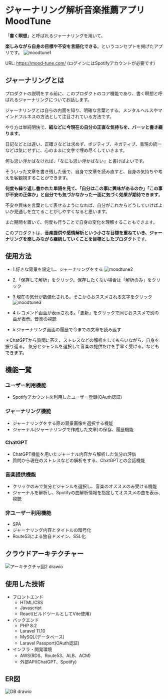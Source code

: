 # ジャーナリング解析音楽推薦アプリ MoodTune
「**書く瞑想**」と呼ばれるジャーナリングを用いて、

**楽しみながら自身の目標や不安を言語化できる**。というコンセプトを掲げたアプリです。
![moodtune1](https://github.com/MatsudaSaku/MoodTune/assets/149235059/265f42cb-1361-4d16-bfa0-cad1506e7507)

URL: https://mood-tune.com/
 (ログインにはSpotifyアカウントが必要です)
 
## ジャーナリングとは
プロダクトの説明をする前に、このプロダクトのコア機能であり、書く瞑想と呼ばれるジャーナリングについてお話します。

ジャーナリングとは自らの内面を知り、明確な言葉とする。メンタルヘルスやマインドフルネスの方法として注目されている方法です。

やり方は単純明快で、**紙などに今現在の自分の正直な気持ちを、バーッと書き綴ります**。

日記などとは違い、正確さなどは求めず、ポジティブ、ネガティブ、表現の統一などは気にせずに、心のままに文字で埋め尽くしていきます。

何も思い浮かばなければ、「なにも思い浮かばない」と書けばよいです。

そういった文章を書き残した後で、自身で文章を読み直すと、自身の気持ちや考えを客観視することができます。

**何度も繰り返し書かれた単語を見て、「自分はこの事に興味があるのか」「この事が不安の正体か」と自分でも気づかなかった一面に気づく効果が期待できます**。

不安や興味を言葉として表せるようになれば、自分がこれからどうしていけばよいか見通しを立てることがしやすくなると思います。

また期間を置いて、何度も行うことで自身の変化を理解することもできます。

このプロダクトは、**音楽提供や感情解析という小さな目標を重ねていき、ジャーナリングを楽しみながら継続していくことを目標としたプロダクト**です。

## 使用方法

- 1.好きな背景を設定し、ジャーナリングをする
  ![moodtune2](https://github.com/MatsudaSaku/MoodTune/assets/149235059/ad7901bd-aa55-4f06-b955-fe116fe40de8)

- 2.「保存して解析」をクリック。保存したくない場合は「解析のみ」をクリック
- 3.現在の気分が数値化される。そこからおススメされる文字をクリック
 ![moodtune3](https://github.com/MatsudaSaku/MoodTune/assets/149235059/36745f87-274c-4d98-be7d-bb1e767b40af)
  
- 4.レコメンド画面が表示される。「更新」をクリックで同じおススメで別の曲が表示。音楽の視聴
- 5.ジャーナリング画面の履歴で今までの文章を読み返す

＊ChatGPTから質問に答え、ストレスなどの解析をしてもらいながら、自身を振り返る。
気分とジャンルを選択して音楽の提供だけを手早く受ける。などもできます。

## 機能一覧
### ユーザー利用機能
- Spotifyアカウントを利用したユーザー登録(OAuth認証)

### ジャーナリング機能
- ジャーナリングをする際の背景画像を選択する機能
- ジャーナル(ジャーナリングで作成した文章)の保存、履歴機能

### ChatGPT
- ChatGPT機能を用いたジャーナル内容から解析した気分の評価
- 質問から現在のストレスなどの解析をする、ChatGPTとの会話機能

### 音楽提供機能
- クリックのみで気分とジャンルを選択し、音楽のオススメのみ受ける機能
- ジャーナルを解析し、Spotifyの曲解析情報を指定してオススメの曲を表示、視聴

### 非ユーザー利用機能
- SPA
- ジャーナリング内容とタイトルの暗号化
- Route53による独自ドメイン、SSL化

## クラウドアーキテクチャー
![アーキテクチャ図2 drawio](https://github.com/MatsudaSaku/MoodTune/assets/149235059/eaf106ca-b424-4e85-b4d1-56935d816582)

## 使用した技術
- フロントエンド
  - HTML/CSS
  - Javascript
  - React(ビルドツールとしてVite使用)
- バックエンド
  - PHP 8.2
  - Laravel 11.10
  - MySQL(データベース)
  - Laravel Passport(OAuth認証)
- インフラ・開発環境
  - AWS(RDS、Route53、ALB、ACM)
  - 外部API(ChatGPT、Spotify)
## ER図
![DB drawio](https://github.com/MatsudaSaku/MoodTune/assets/149235059/83fce149-9991-4468-8c54-a75b9382f81d)
